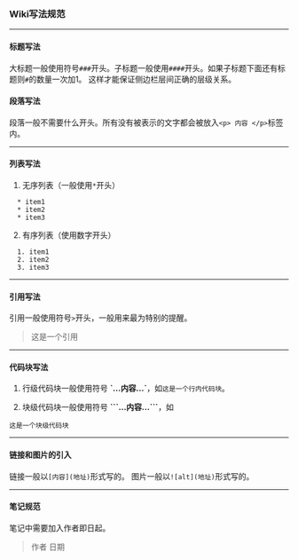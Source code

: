 ### Wiki写法规范

---

#### 标题写法

  大标题一般使用符号`###`开头。子标题一般使用`####`开头。如果子标题下面还有标题则`#`的数量一次加1。
  这样才能保证侧边栏层间正确的层级关系。

#### 段落写法

  段落一般不需要什么开头。所有没有被表示的文字都会被放入`<p> 内容 </p>`标签内。

---

#### 列表写法

  1. 无序列表（一般使用`*`开头）
  
  ```
    * item1
    * item2
    * item3
  ```

  2. 有序列表（使用数字开头）

  ```
    1. item1
    2. item2
    3. item3
  ```

---

#### 引用写法

  引用一般使用符号`>`开头，一般用来最为特别的提醒。
  > 这是一个引用

---

#### 代码块写法

  1. 行级代码块一般使用符号 __\`...内容...\`__，如`这是一个行内代码块`。

  2. 块级代码块一般使用符号 __\`\`\`...内容...\`\`\`__，如

  ```
  这是一个块级代码块
  ```

---

#### 链接和图片的引入

  链接一般以`[内容](地址)`形式写的。
  图片一般以`![alt](地址)`形式写的。

---

#### 笔记规范

  笔记中需要加入作者即日起。
  > 作者  日期